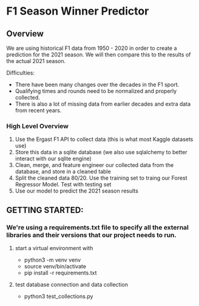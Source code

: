 # F1 Season Winner Predictor

## Overview

We are using historical F1 data from 1950 - 2020 in order to create a prediction for the 2021 season. 
We will then compare this to the results of the actual 2021 season.

Difficulties:
- There have been many changes over the decades in the F1 sport. 
- Qualifying times and rounds need to be normalized and properly collected.
- There is also a lot of missing data from earlier decades and extra data from recent years.

### High Level Overview

1. Use the Ergast F1 API to collect data (this is what most Kaggle datasets use)
2. Store this data in a sqlite database (we also use sqlalchemy to better interact with our sqlite engine)
3. Clean, merge, and feature engineer our collected data from the database, and store in a cleaned table
4. Split the cleaned data 80/20. Use the training set to traing our Forest Regressor Model. Test with testing set
5. Use our model to predict the 2021 season results


## GETTING STARTED:

### We're using a requirements.txt file to specify all the external libraries and their versions that our project needs to run.

1. start a virtual environment with

    - python3 -m venv venv
    - source venv/bin/activate
    - pip install -r requirements.txt

2. test database connection and data collection

    - python3 test_collections.py